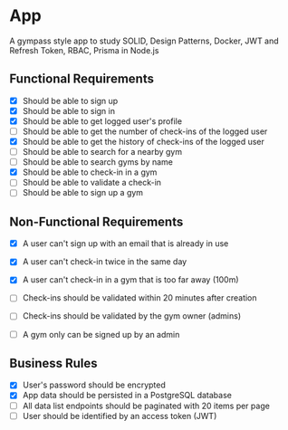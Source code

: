 # App

A gympass style app to study SOLID, Design Patterns, Docker, JWT and Refresh Token, RBAC, Prisma in Node.js

## Functional Requirements

- [x] Should be able to sign up
- [x] Should be able to sign in
- [x] Should be able to get logged user's profile
- [ ] Should be able to get the number of check-ins of the logged user
- [X] Should be able to get the history of check-ins of the logged user
- [ ] Should be able to search for a nearby gym
- [ ] Should be able to search gyms by name
- [x] Should be able to check-in in a gym
- [ ] Should be able to validate a check-in
- [ ] Should be able to sign up a gym

## Non-Functional Requirements

- [x] A user can't sign up with an email that is already in use
- [x] A user can't check-in twice in the same day 
- [x] A user can't check-in in a gym that is too far away (100m)
- [ ] Check-ins should be validated within 20 minutes after creation
- [ ] Check-ins should be validated by the gym owner (admins)
- [ ] A gym only can be signed up by an admin


## Business Rules

- [x] User's password should be encrypted
- [x] App data should be persisted in a PostgreSQL database
- [ ] All data list endpoints should be paginated with 20 items per page
- [ ] User should be identified by an access token (JWT)
